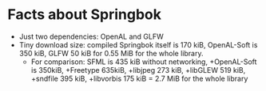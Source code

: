 # Facts about Springbok

- Just two dependencies: OpenAL and GLFW
- Tiny download size: compiled Springbok itself is 170 kiB, OpenAL-Soft is 350 kiB, GLFW 50 kiB for 0.55 MiB for the whole library.
	* For comparison: SFML is 435 kiB without networking, +OpenAL-Soft is 350kiB, +Freetype 635kiB, +libjpeg 273 kiB, +libGLEW 519 kiB, +sndfile 395 kiB, +libvorbis 175 kiB = 2.7 MiB for the whole library